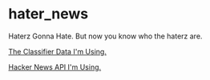hater_news
==========

Haterz Gonna Hate. But now you know who the haterz are.

[The Classifier Data I'm Using.](git@github.com:kevinmcalear/hater_news.git)

[Hacker News API I'm Using.](https://github.com/HackerNews/API)